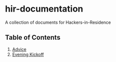 # hir-documentation
A collection of documents for Hackers-in-Residence

## Table of Contents
1. [Advice](./ADVICE.md)
1. [Evening Kickoff](./EVENING-KICKOFF.md)